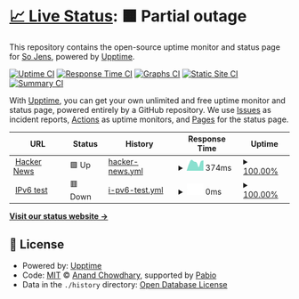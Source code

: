 # [📈 Live Status](https://status.nxapi.us.kg): <!--live status--> **🟧 Partial outage**

This repository contains the open-source uptime monitor and status page for [So Jens](https://status.nxapi.us.kg), powered by [Upptime](https://github.com/upptime/upptime).

[![Uptime CI](https://github.com/somehow22/status/workflows/Uptime%20CI/badge.svg)](https://github.com/somehow22/status/actions?query=workflow%3A%22Uptime+CI%22)
[![Response Time CI](https://github.com/somehow22/status/workflows/Response%20Time%20CI/badge.svg)](https://github.com/somehow22/status/actions?query=workflow%3A%22Response+Time+CI%22)
[![Graphs CI](https://github.com/somehow22/status/workflows/Graphs%20CI/badge.svg)](https://github.com/somehow22/status/actions?query=workflow%3A%22Graphs+CI%22)
[![Static Site CI](https://github.com/somehow22/status/workflows/Static%20Site%20CI/badge.svg)](https://github.com/somehow22/status/actions?query=workflow%3A%22Static+Site+CI%22)
[![Summary CI](https://github.com/somehow22/status/workflows/Summary%20CI/badge.svg)](https://github.com/somehow22/status/actions?query=workflow%3A%22Summary+CI%22)

With [Upptime](https://upptime.js.org), you can get your own unlimited and free uptime monitor and status page, powered entirely by a GitHub repository. We use [Issues](https://github.com/somehow22/status/issues) as incident reports, [Actions](https://github.com/somehow22/status/actions) as uptime monitors, and [Pages](https://status.nxapi.us.kg) for the status page.

<!--start: status pages-->
<!-- This summary is generated by Upptime (https://github.com/upptime/upptime) -->
<!-- Do not edit this manually, your changes will be overwritten -->
<!-- prettier-ignore -->
| URL | Status | History | Response Time | Uptime |
| --- | ------ | ------- | ------------- | ------ |
| <img alt="" src="https://icons.duckduckgo.com/ip3/news.ycombinator.com.ico" height="13"> [Hacker News](https://news.ycombinator.com) | 🟩 Up | [hacker-news.yml](https://github.com/somehow22/status/commits/HEAD/history/hacker-news.yml) | <details><summary><img alt="Response time graph" src="./graphs/hacker-news/response-time-week.png" height="20"> 374ms</summary><br><a href="https://status.nxapi.us.kg/history/hacker-news"><img alt="Response time 313" src="https://img.shields.io/endpoint?url=https%3A%2F%2Fraw.githubusercontent.com%2Fsomehow22%2Fstatus%2FHEAD%2Fapi%2Fhacker-news%2Fresponse-time.json"></a><br><a href="https://status.nxapi.us.kg/history/hacker-news"><img alt="24-hour response time 459" src="https://img.shields.io/endpoint?url=https%3A%2F%2Fraw.githubusercontent.com%2Fsomehow22%2Fstatus%2FHEAD%2Fapi%2Fhacker-news%2Fresponse-time-day.json"></a><br><a href="https://status.nxapi.us.kg/history/hacker-news"><img alt="7-day response time 374" src="https://img.shields.io/endpoint?url=https%3A%2F%2Fraw.githubusercontent.com%2Fsomehow22%2Fstatus%2FHEAD%2Fapi%2Fhacker-news%2Fresponse-time-week.json"></a><br><a href="https://status.nxapi.us.kg/history/hacker-news"><img alt="30-day response time 326" src="https://img.shields.io/endpoint?url=https%3A%2F%2Fraw.githubusercontent.com%2Fsomehow22%2Fstatus%2FHEAD%2Fapi%2Fhacker-news%2Fresponse-time-month.json"></a><br><a href="https://status.nxapi.us.kg/history/hacker-news"><img alt="1-year response time 313" src="https://img.shields.io/endpoint?url=https%3A%2F%2Fraw.githubusercontent.com%2Fsomehow22%2Fstatus%2FHEAD%2Fapi%2Fhacker-news%2Fresponse-time-year.json"></a></details> | <details><summary><a href="https://status.nxapi.us.kg/history/hacker-news">100.00%</a></summary><a href="https://status.nxapi.us.kg/history/hacker-news"><img alt="All-time uptime 100.00%" src="https://img.shields.io/endpoint?url=https%3A%2F%2Fraw.githubusercontent.com%2Fsomehow22%2Fstatus%2FHEAD%2Fapi%2Fhacker-news%2Fuptime.json"></a><br><a href="https://status.nxapi.us.kg/history/hacker-news"><img alt="24-hour uptime 100.00%" src="https://img.shields.io/endpoint?url=https%3A%2F%2Fraw.githubusercontent.com%2Fsomehow22%2Fstatus%2FHEAD%2Fapi%2Fhacker-news%2Fuptime-day.json"></a><br><a href="https://status.nxapi.us.kg/history/hacker-news"><img alt="7-day uptime 100.00%" src="https://img.shields.io/endpoint?url=https%3A%2F%2Fraw.githubusercontent.com%2Fsomehow22%2Fstatus%2FHEAD%2Fapi%2Fhacker-news%2Fuptime-week.json"></a><br><a href="https://status.nxapi.us.kg/history/hacker-news"><img alt="30-day uptime 100.00%" src="https://img.shields.io/endpoint?url=https%3A%2F%2Fraw.githubusercontent.com%2Fsomehow22%2Fstatus%2FHEAD%2Fapi%2Fhacker-news%2Fuptime-month.json"></a><br><a href="https://status.nxapi.us.kg/history/hacker-news"><img alt="1-year uptime 100.00%" src="https://img.shields.io/endpoint?url=https%3A%2F%2Fraw.githubusercontent.com%2Fsomehow22%2Fstatus%2FHEAD%2Fapi%2Fhacker-news%2Fuptime-year.json"></a></details>
| <img alt="" src="https://icons.duckduckgo.com/ip3/null.ico" height="13"> [IPv6 test](forwardemail.net) | 🟥 Down | [i-pv6-test.yml](https://github.com/somehow22/status/commits/HEAD/history/i-pv6-test.yml) | <details><summary><img alt="Response time graph" src="./graphs/i-pv6-test/response-time-week.png" height="20"> 0ms</summary><br><a href="https://status.nxapi.us.kg/history/i-pv6-test"><img alt="Response time 0" src="https://img.shields.io/endpoint?url=https%3A%2F%2Fraw.githubusercontent.com%2Fsomehow22%2Fstatus%2FHEAD%2Fapi%2Fi-pv6-test%2Fresponse-time.json"></a><br><a href="https://status.nxapi.us.kg/history/i-pv6-test"><img alt="24-hour response time 0" src="https://img.shields.io/endpoint?url=https%3A%2F%2Fraw.githubusercontent.com%2Fsomehow22%2Fstatus%2FHEAD%2Fapi%2Fi-pv6-test%2Fresponse-time-day.json"></a><br><a href="https://status.nxapi.us.kg/history/i-pv6-test"><img alt="7-day response time 0" src="https://img.shields.io/endpoint?url=https%3A%2F%2Fraw.githubusercontent.com%2Fsomehow22%2Fstatus%2FHEAD%2Fapi%2Fi-pv6-test%2Fresponse-time-week.json"></a><br><a href="https://status.nxapi.us.kg/history/i-pv6-test"><img alt="30-day response time 0" src="https://img.shields.io/endpoint?url=https%3A%2F%2Fraw.githubusercontent.com%2Fsomehow22%2Fstatus%2FHEAD%2Fapi%2Fi-pv6-test%2Fresponse-time-month.json"></a><br><a href="https://status.nxapi.us.kg/history/i-pv6-test"><img alt="1-year response time 0" src="https://img.shields.io/endpoint?url=https%3A%2F%2Fraw.githubusercontent.com%2Fsomehow22%2Fstatus%2FHEAD%2Fapi%2Fi-pv6-test%2Fresponse-time-year.json"></a></details> | <details><summary><a href="https://status.nxapi.us.kg/history/i-pv6-test">100.00%</a></summary><a href="https://status.nxapi.us.kg/history/i-pv6-test"><img alt="All-time uptime 100.00%" src="https://img.shields.io/endpoint?url=https%3A%2F%2Fraw.githubusercontent.com%2Fsomehow22%2Fstatus%2FHEAD%2Fapi%2Fi-pv6-test%2Fuptime.json"></a><br><a href="https://status.nxapi.us.kg/history/i-pv6-test"><img alt="24-hour uptime 100.00%" src="https://img.shields.io/endpoint?url=https%3A%2F%2Fraw.githubusercontent.com%2Fsomehow22%2Fstatus%2FHEAD%2Fapi%2Fi-pv6-test%2Fuptime-day.json"></a><br><a href="https://status.nxapi.us.kg/history/i-pv6-test"><img alt="7-day uptime 100.00%" src="https://img.shields.io/endpoint?url=https%3A%2F%2Fraw.githubusercontent.com%2Fsomehow22%2Fstatus%2FHEAD%2Fapi%2Fi-pv6-test%2Fuptime-week.json"></a><br><a href="https://status.nxapi.us.kg/history/i-pv6-test"><img alt="30-day uptime 100.00%" src="https://img.shields.io/endpoint?url=https%3A%2F%2Fraw.githubusercontent.com%2Fsomehow22%2Fstatus%2FHEAD%2Fapi%2Fi-pv6-test%2Fuptime-month.json"></a><br><a href="https://status.nxapi.us.kg/history/i-pv6-test"><img alt="1-year uptime 100.00%" src="https://img.shields.io/endpoint?url=https%3A%2F%2Fraw.githubusercontent.com%2Fsomehow22%2Fstatus%2FHEAD%2Fapi%2Fi-pv6-test%2Fuptime-year.json"></a></details>

<!--end: status pages-->

[**Visit our status website →**](https://status.nxapi.us.kg)

## 📄 License

- Powered by: [Upptime](https://github.com/upptime/upptime)
- Code: [MIT](./LICENSE) © [Anand Chowdhary](https://anandchowdhary.com), supported by [Pabio](https://pabio.com)
- Data in the `./history` directory: [Open Database License](https://opendatacommons.org/licenses/odbl/1-0/)
